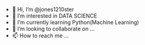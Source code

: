 - 👋 Hi, I’m @jones1210ster
- 👀 I’m interested in DATA SCIENCE
- 🌱 I’m currently learning Python(Machine Learning)
- 💞️ I’m looking to collaborate on ...
- 📫 How to reach me ...

<!---
jones1210ster/jones1210ster is a ✨ special ✨ repository because its `README.md` (this file) appears on your GitHub profile.
You can click the Preview link to take a look at your changes.
--->
